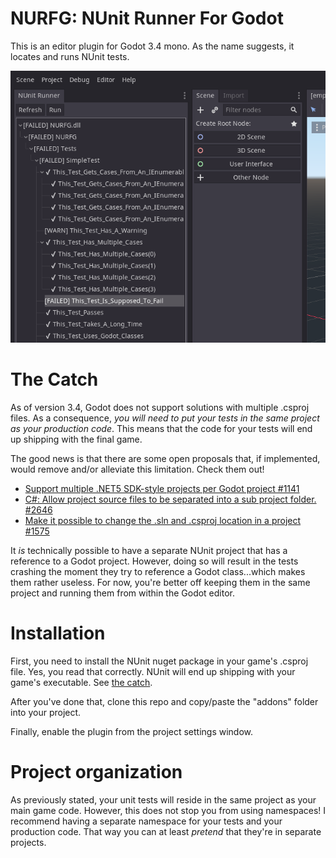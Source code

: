 # NURFG: NUnit Runner For Godot

This is an editor plugin for Godot 3.4 mono.  As the name suggests, it locates
and runs NUnit tests.

![screenshot](screenshots/screenshot.png "screenshot")

# The Catch
As of version 3.4, Godot does not support solutions with multiple .csproj files.
As a consequence, _you will need to put your tests in the same project as your
production code_.  This means that the code for your tests will end up shipping
with the final game.

The good news is that there are some open proposals that, if implemented, would
remove and/or alleviate this limitation.  Check them out!
* [Support multiple .NET5 SDK-style projects per Godot project #1141](https://github.com/godotengine/godot-proposals/issues/1141)
* [C#: Allow project source files to be separated into a sub project folder. #2646](https://github.com/godotengine/godot-proposals/issues/2646)
* [Make it possible to change the .sln and .csproj location in a project #1575](https://github.com/godotengine/godot-proposals/issues/2646)

It _is_ technically possible to have a separate NUnit project that has a reference
to a Godot project.  However, doing so will result in the tests crashing the
moment they try to reference a Godot class...which makes them rather useless.
For now, you're better off keeping them in the same project and running them
from within the Godot editor.

# Installation
First, you need to install the NUnit nuget package in your game's .csproj file.
Yes, you read that correctly.  NUnit will end up shipping with your game's
executable.  See [the catch](#the-catch).

After you've done that, clone this repo and copy/paste the "addons" folder into
your project.

Finally, enable the plugin from the project settings window.

# Project organization
As previously stated, your unit tests will reside in the same project as your
main game code.  However, this does not stop you from using namespaces!
I recommend having a separate namespace for your tests and your production code.
That way you can at least _pretend_ that they're in separate projects.